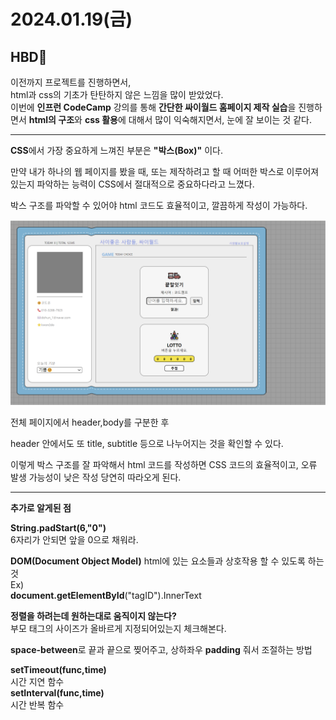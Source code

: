 <h1>2024.01.19(금)</h1>
<h2>HBD🎂</h2>

이전까지 프로젝트를 진행하면서,<br> html과 css의 기초가 탄탄하지 않은 느낌을 많이 받았었다.<br>
이번에 **인프런 CodeCamp** 강의를 통해 **간단한 싸이월드 홈페이지 제작 실습**을 진행하면서 **html의 구조**와 **css 활용**에 대해서 많이 익숙해지면서, 눈에 잘 보이는 것 같다.

---

**CSS**에서 가장 중요하게 느껴진 부분은 **"박스(Box)"** 이다. <br>

만약 내가 하나의 웹 페이지를 봤을 때, 또는 제작하려고 할 때 어떠한 박스로 이루어져 있는지 파악하는 능력이 CSS에서 절대적으로 중요하다라고 느꼈다.

박스 구조를 파악할 수 있어야 html 코드도 효율적이고, 깔끔하게 작성이 가능하다.

<img src="./cyworld.png">

전체 페이지에서 header,body를 구분한 후

header 안에서도 또 title, subtitle 등으로 나누어지는 것을 확인할 수 있다.

이렇게 박스 구조를 잘 파악해서 html 코드를 작성하면 CSS 코드의 효율적이고, 오류 발생 가능성이 낮은 작성 당연히 따라오게 된다.

---

**추가로 알게된 점**

**String.padStart(6,"0")**<br>
6자리가 안되면 앞을 0으로 채워라.

**DOM(Document Object Model)** 
html에 있는 요소들과 상호작용 할 수 있도록 하는 것<br>
Ex)<br>**document.getElementById**("tagID").InnerText

**정렬을 하려는데 원하는대로 움직이지 않는다?**<br>
부모 태그의 사이즈가 올바르게 지정되어있는지 체크해본다.

**space-between**로 끝과 끝으로 찢어주고,
상하좌우 **padding** 줘서 조절하는 방법

**setTimeout(func,time)**<br>
시간 지연 함수<br>
**setInterval(func,time)**<br>시간 반복 함수

